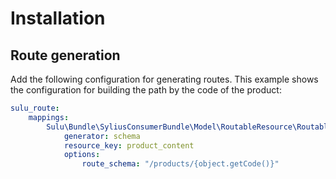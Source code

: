 # Installation

## Route generation

Add the following configuration for generating routes. This example shows the configuration for building the path by the code of the product:

```yaml
sulu_route:
    mappings:
        Sulu\Bundle\SyliusConsumerBundle\Model\RoutableResource\RoutableResource:
            generator: schema
            resource_key: product_content
            options:
                route_schema: "/products/{object.getCode()}"
```
